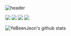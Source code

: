 ![header](https://capsule-render.vercel.app/api?type=waving&color=auto&height=300&section=header&text=YeBBI&fontSize=90)

<img src="https://img.shields.io/badge/C-A8B9CC?style=for-the-badge&logo=C&logoColor=white"> <img src="https://img.shields.io/badge/C++-00599C?style=for-the-badge&logo=C++&logoColor=white"> <img src="https://img.shields.io/badge/Python-3776AB?style=for-the-badge&logo=Python&logoColor=white"> <img src="https://img.shields.io/badge/Flutter-02569B?style=for-the-badge&logo=Flutter&logoColor=white"> 


![YeBeenJeon's github stats](https://github-readme-stats.vercel.app/api?username=YeBeenJeon&show_icons=true&hide_border=true)
